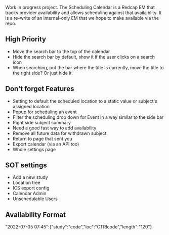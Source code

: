 Work in progress project. The Scheduling Calendar is a Redcap EM that tracks provider availability and allows scheduling against that availaiblity. It is a re-write of an internal-only EM that we hope to make available via the repo.

## High Priority

* Move the search bar to the top of the calendar
* Hide the search bar by default, show it if the user clicks on a search icon
* When searching, put the bar where the title is currently, move the title to the right side? Or just hide it.

## Don't forget Features

* Setting to default the scheduled location to a static value or subject's assigned location
* Popup for scheduling an event
* Filter the scheduling drop down for Event in a way similar to the side bar
* Right side subject summary
* Need a good fast way to add availability
* Remove all future data for withdrawn subject
* Return to page that sent you
* Export calendar (via an API too)
* Whole settings page

## SOT settings

* Add a new study
* Location tree
* ICS export config
* Calendar Admin
* Unschedulable Users

## Availability Format

"2022-07-05 07:45":{"study":"code","loc":"CTRIcode","length":"120"}
